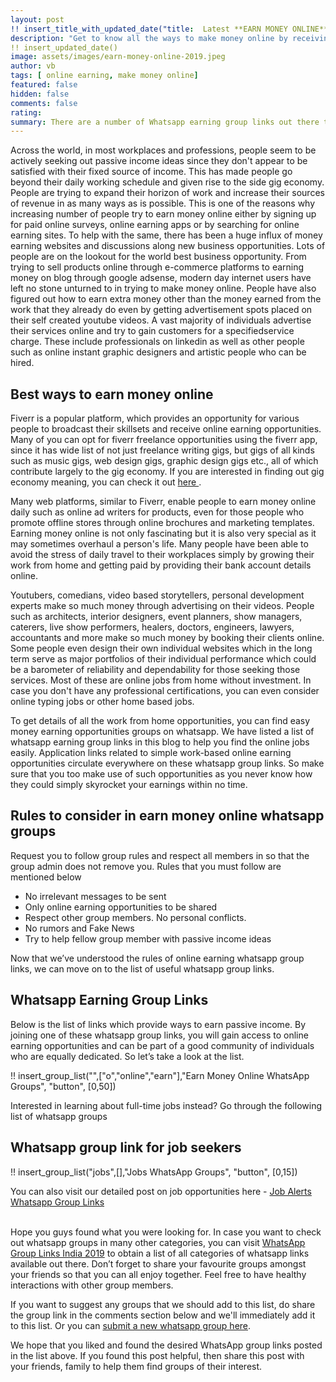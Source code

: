 ```yaml
---
layout: post
!! insert_title_with_updated_date("title:  Latest **EARN MONEY ONLINE** WhatsApp Group Links") !!
description: "Get to know all the ways to make money online by receiving various online earning opportunities directly on your whatsapp messages by joining any number of whatsapp group links shared in this blog."
!! insert_updated_date()
image: assets/images/earn-money-online-2019.jpeg
author: vb 
tags: [ online earning, make money online]
featured: false
hidden: false
comments: false 
rating:
summary: There are a number of Whatsapp earning group links out there to help out people with online earning options. We know that many of you are seeking out ways to make money online, and therefore, we decided to create a list of online earning whatsapp group links so that you can join any of these relevant groups and start receiving  opportunities immediately. Before we look into the list of groups, let us first take a look at different ways to earn money online.
---
```


Across the world, in most workplaces and professions, people seem to be actively seeking out passive income ideas since they don't appear to be satisfied with their fixed source of income. This has made people go beyond their daily working schedule and given rise to the side gig economy. People are trying to expand their horizon of work and increase their sources of revenue in as many ways as is possible. This is one of the reasons why increasing number of people try to earn money online either by signing up for paid online surveys, online earning apps or by searching for online earning sites. To help with the same, there has been a huge influx of money earning websites and discussions along new business opportunities. Lots of people are on the lookout for the world best business opportunity. From trying to sell products online through e-commerce platforms to earning money on blog through google adsense, modern day internet users have left no stone unturned to in trying to make money online. People have also figured out how to earn extra money other than the money earned from the work that they already do  even by getting advertisement spots placed on their self created youtube videos. A vast majority of individuals advertise their services online and try to gain customers for a specifiedservice charge. These include professionals on linkedin as well as other people such as online instant graphic designers and artistic people who can be hired. 

<script data-cfasync="false" type="text/javascript" src="//bowerywill.com/lv/esnk/1842173/code.js" async id="__clb-1842173"></script>

## Best ways to earn money online

Fiverr is a popular platform, which provides an opportunity for various people to broadcast their skillsets and receive online earning opportunities. Many of you can opt for fiverr freelance opportunities using the fiverr app, since it has wide list of not just freelance writing gigs, but gigs of all kinds such as music gigs, web design gigs, graphic design gigs etc., all
of which contribute largely to the gig economy. If you are interested in finding out gig economy meaning, you can check it out <a href="https://www.wonolo.com/blog/what-is-the-gig-economy/">here </a>. 

Many web platforms, similar to Fiverr, enable people to earn money online daily such as online ad writers for products, even for those people who promote offline stores through online brochures and marketing templates. Earning money online is not only fascinating but it is also very special as it may sometimes overhaul a person's life. Many people have been able to avoid the stress of daily travel to their workplaces simply by growing their work from home and getting paid by providing their bank account details online. 

Youtubers, comedians, video based storytellers, personal development experts make so much money through advertising on their videos. People such as architects, interior designers, event planners, show managers, caterers, live show performers, healers, doctors, engineers, lawyers, accountants and more make so much money by booking their clients online. Some people even design their own individual websites which in the long term serve as major portfolios of their individual performance which could be a barometer of reliability and dependability for those seeking those services. Most of these are online jobs from home without investment. In case you don't have any professional certifications, you can even consider online typing jobs or other home based jobs. 

To get details of all the work from home opportunities, you can find easy money earning opportunities groups on whatsapp. We have listed a list of whatsapp earning group links in this blog to help you find the online jobs easily. Application links related to simple work-based online earning opportunities circulate everywhere on these whatsapp group links. So make sure that you too make use of such opportunities as you never know how they could simply skyrocket your earnings within no time.

## Rules to consider in earn money online whatsapp  groups
 
Request you to follow group rules and respect all members in so that the group admin does not remove you. Rules that you must follow are mentioned below
<ul>
<li>No irrelevant messages to be sent</li>
<li>Only online earning opportunities to be shared</li>
<li>Respect other group members. No personal conflicts.</li>
<li>No rumors and Fake News</li>
<li> Try to help fellow group member with passive income ideas</li>
</ul>
 
Now that we’ve understood the rules of online earning whatsapp group links, we can move on to the list of useful whatsapp group links. 

<script data-cfasync="false" type="text/javascript" src="//bowerywill.com/lv/esnk/1842173/code.js" async id="__clb-1842173"></script>

##  Whatsapp Earning Group Links
 
Below is the list of links which provide ways to earn passive income. By joining one of these whatsapp group links, you will gain access to online earning opportunities and can be part of a good community of individuals who are equally dedicated. So let’s take a look at the list.

!! insert_group_list("",["o","online","earn"],"Earn Money Online WhatsApp Groups", "button", [0,50]) 

Interested in learning about full-time jobs instead? Go through the following list of whatsapp groups

## Whatsapp group link for job seekers

!! insert_group_list("jobs",[],"Jobs WhatsApp Groups", "button", [0,15]) 

You can also visit our detailed post on job opportunities here - <a href= "{{site.baseurl}}/job-alerts-whatsapp-group-links/">Job Alerts Whatsapp Group Links </a>


<br/>
Hope you guys found what you were looking for. In case you want to check out whatsapp groups in many other categories, you can visit <a href="{{site.baseurl}}/whatsapp-group-links">WhatsApp Group Links India 2019</a>  to obtain a list of all categories of whatsapp links available out there. Don’t forget to share your favourite groups amongst your friends so that you can all enjoy together. Feel free to have healthy interactions with other group members. 

If you want to suggest any groups that we should add to this list, do share the group link in the comments section below and we'll immediately add it to this list. Or you can <a href="{{ site.baseurl}}/submit-whatsapp-group">submit a new whatsapp group here</a>.

We hope that you liked and found the desired WhatsApp group links posted in the list above. If you found this post helpful, then share this post with your friends, family to help them find groups of their interest. 

<br />
<br />
